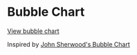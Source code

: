 # Bubble Chart

[View bubble chart](https://modelearth.github.io/charts/bubble/)  

Inspired by <a href="https://public.tableau.com/profile/john.sherwood#!/vizhome/USEEIOAnalysis/Dashboard1">John Sherwood's Bubble Chart</a>  
